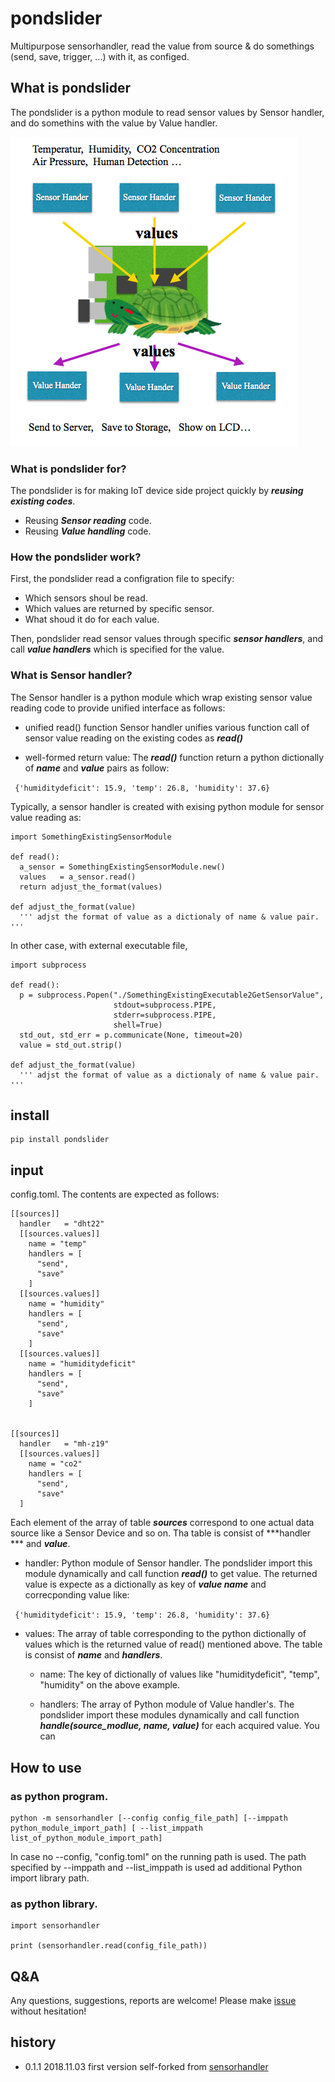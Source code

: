 # pondslider
Multipurpose sensorhandler, read the value from source & do somethings (send, save, trigger, ...) with it, as configed.


## What is pondslider
The pondslider is a python module to read sensor values by Sensor handler, and do somethins with the value by Value handler.

<img src="pics/ss.2018-11-03.13.56.11.png">

### What is pondslider for?
The pondslider is for making IoT device side project quickly by ***reusing existing codes***.

- Reusing ***Sensor reading*** code.
- Reusing ***Value handling*** code.


### How the pondslider work?
First, the pondslider read a configration file to specify:

- Which sensors shoul be read.
- Which values are returned by specific sensor.
- What shoud it do for each value.

Then, pondslider read sensor values through specific ***sensor handlers***, and call ***value handlers*** which is specified for the value.

### What is Sensor handler?
The Sensor handler is a python module which wrap existing sensor value reading code to provide unified interface as follows:

- unified read() function
Sensor handler unifies various function call of sensor value reading on the existing codes as ***read()***

- well-formed return value:
The ***read()*** function return a python dictionally of ***name*** and ***value*** pairs as follow:

``` {'humiditydeficit': 15.9, 'temp': 26.8, 'humidity': 37.6}```


Typically, a sensor handler is created with exising python module for sensor value reading as:

```python:
import SomethingExistingSensorModule

def read():
  a_sensor = SomethingExistingSensorModule.new()
  values   = a_sensor.read()
  return adjust_the_format(values)

def adjust_the_format(value)
  ''' adjst the format of value as a dictionaly of name & value pair. '''

```

In other case, with external executable file,

```python:
import subprocess

def read():
  p = subprocess.Popen("./SomethingExistingExecutable2GetSensorValue",
                       stdout=subprocess.PIPE,
                       stderr=subprocess.PIPE, 
                       shell=True)
  std_out, std_err = p.communicate(None, timeout=20)
  value = std_out.strip()

def adjust_the_format(value)
  ''' adjst the format of value as a dictionaly of name & value pair. '''

```





## install

```bash:
pip install pondslider
```

## input
config.toml. The contents are expected as follows:

```
[[sources]]
  handler   = "dht22"
  [[sources.values]]
    name = "temp"
    handlers = [
      "send",
      "save"
    ]
  [[sources.values]]
    name = "humidity"
    handlers = [
      "send",
      "save"
    ]
  [[sources.values]]
    name = "humiditydeficit"
    handlers = [
      "send",
      "save"
    ]


[[sources]]
  handler   = "mh-z19"
  [[sources.values]]
    name = "co2"
    handlers = [
      "send",
      "save"
  ]
```

Each element of the array of table ***sources*** correspond to one actual data source like a Sensor Device and so on. Tha table is consist of ***handler *** and ***value***.

- handler: Python module of Sensor handler. The pondslider import this module dynamically and call function ***read()*** to get value. The returned value is expecte as a dictionally as key of ***value name*** and correcponding value like:

``` {'humiditydeficit': 15.9, 'temp': 26.8, 'humidity': 37.6}```

- values: The array of table corresponding to the python dictionally of values which is the returned value of read() mentioned above. The table is consist of ***name*** and ***handlers***. 
  - name: The key of dictionally of values like "humiditydeficit", "temp", "humidity" on the above example.

  - handlers: The array of Python module of Value handler's. The pondslider import these modules dynamically and call function ***handle(source_modlue, name, value)*** for each acquired value. You can 

## How to use 
### as python program.

```bash:
python -m sensorhandler [--config config_file_path] [--imppath python_module_import_path] [ --list_imppath list_of_python_module_import_path]
```
In case no --config, "config.toml" on the running path is used.
The path specified by --imppath and --list_imppath is used ad additional Python import library path.

### as python library.

```python:
import sensorhandler

print (sensorhandler.read(config_file_path))
```
## Q&A
Any questions, suggestions, reports are welcome! Please make [issue](https://github.com/UedaTakeyuki/sensorhandler/issues) without hesitation! 

## history
- 0.1.1  2018.11.03  first version self-forked from [sensorhandler](https://github.com/UedaTakeyuki/sensorhandler)
